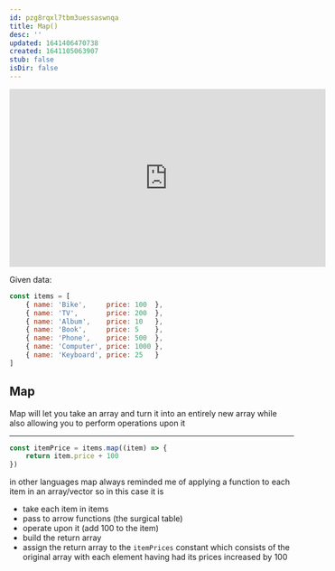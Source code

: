 ```yaml
---
id: pzg8rqxl7tbm3uessaswnqa
title: Map()
desc: ''
updated: 1641406470738
created: 1641105063907
stub: false
isDir: false
---
```



<center>
	<iframe width="560" height="315" src="https://www.youtube.com/embed/R8rmfD9Y5-c" frameborder="0" allow="accelerometer; autoplay; encrypted-media; gyroscope; picture-in-picture" allowfullscreen></iframe>
</center>

Given data:

```javascript
const items = [
    { name: 'Bike',     price: 100  },
    { name: 'TV',       price: 200  },
    { name: 'Album',    price: 10   },
    { name: 'Book',     price: 5    },
    { name: 'Phone',    price: 500  },
    { name: 'Computer', price: 1000 },
    { name: 'Keyboard', price: 25   }
]
```

## Map

Map will let you take an array and turn it into an entirely new array while also allowing you to perform operations upon it

---

```js
const itemPrice = items.map((item) => {
    return item.price + 100
})
```

in other languages map always reminded me of applying a function to each item in an array/vector so in this case it is

- take each item in items
- pass to arrow functions (the surgical table)
- operate upon it (add 100 to the item)
- build the return array
- assign the return array to the `itemPrices` constant which consists of the original array with each element having had its prices increased by 100
